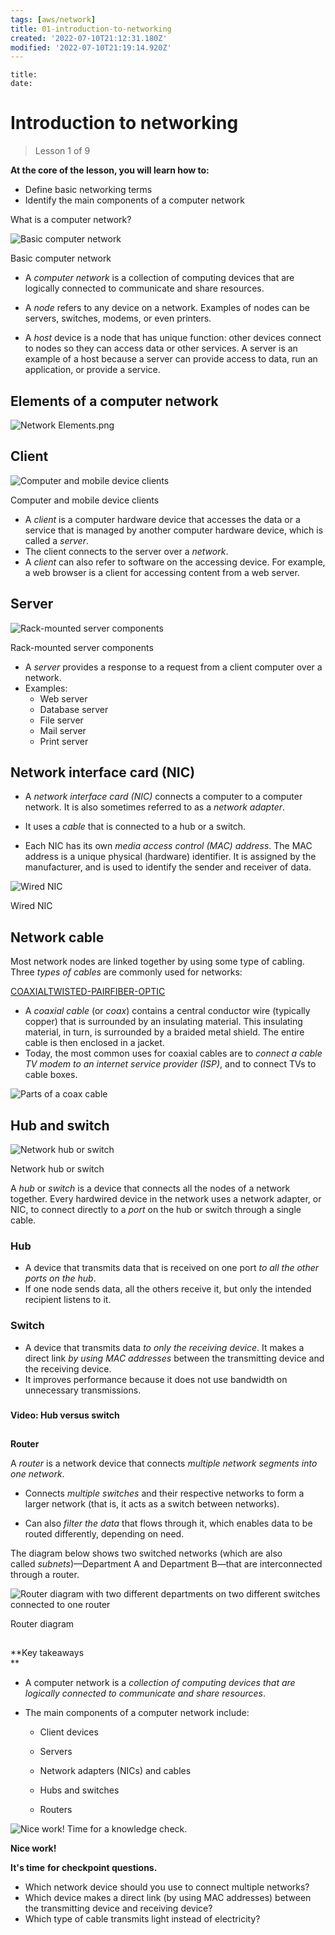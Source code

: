 ```yaml
---
tags: [aws/network]
title: 01-introduction-to-networking
created: '2022-07-10T21:12:31.180Z'
modified: '2022-07-10T21:19:14.920Z'
---
```


```
title:
date:
```

# Introduction to networking

> Lesson 1 of 9

**At the core of the lesson, you will learn how to:**

- Define basic networking terms
- Identify the main components of a computer network

What is a computer network?  

![Basic computer network](https://pdx.scorm.canvaslms.com/courses/sconeID/scone_prod.sha256_bf59af81df4c2e67ca97dd70bb663195fe0aaddc6586924a7dc60ee676d9c064/0/scormcontent/assets/gLZzJk1QCmk2WlCD_Ao_llIerggziJspc.png)

Basic computer network

- A *computer network* is a collection of computing devices that are logically connected to communicate and share resources.

- A *node* refers to any device on a network. Examples of nodes can be servers, switches, modems, or even printers.  

- A *host* device is a node that has unique function: other devices connect to nodes so they can access data or other services. A server is an example of a host because a server can provide access to data, run an application, or provide a service.  

## Elements of a computer network

![Network Elements.png](https://pdx.scorm.canvaslms.com/courses/sconeID/scone_prod.sha256_bf59af81df4c2e67ca97dd70bb663195fe0aaddc6586924a7dc60ee676d9c064/0/scormcontent/assets/DvEuptw58UKYcxZe_9NnLCGGZASE_aCVU.png)

## Client

![Computer and mobile device clients](https://pdx.scorm.canvaslms.com/courses/sconeID/scone_prod.sha256_bf59af81df4c2e67ca97dd70bb663195fe0aaddc6586924a7dc60ee676d9c064/0/scormcontent/assets/3xx07ZVyqJu9p5p7_jaI50zlFRou8QHtQ.jpg)

Computer and mobile device clients

- A *client* is a computer hardware device that accesses the data or a service that is managed by another computer hardware device, which is called a *server*.
- The client connects to the server over a *network*.
- A *client* can also refer to software on the accessing device. For example, a web browser is a client for accessing content from a web server.

## Server

![Rack-mounted server components](https://pdx.scorm.canvaslms.com/courses/sconeID/scone_prod.sha256_bf59af81df4c2e67ca97dd70bb663195fe0aaddc6586924a7dc60ee676d9c064/0/scormcontent/assets/KL4LcQlNC12Ik8Kp_HJ5HUbycDOhttWe7.png)

Rack-mounted server components

- A *server* provides a response to a request from a client computer over a network.
- Examples: 
  - Web server
  - Database server
  - File server
  - Mail server
  - Print server

## Network interface card (NIC)

- A *network interface card (NIC)* connects a computer to a computer network. It is also sometimes referred to as a *network adapter*.  

- It uses a *cable* that is connected to a hub or a switch.

- Each NIC has its own *media access control (MAC) address*. The MAC address is a unique physical (hardware) identifier. It is assigned by the manufacturer, and is used to identify the sender and receiver of data.

![Wired NIC](https://pdx.scorm.canvaslms.com/courses/sconeID/scone_prod.sha256_bf59af81df4c2e67ca97dd70bb663195fe0aaddc6586924a7dc60ee676d9c064/0/scormcontent/assets/4IIFXCWKPrBMbEZf_WtAOwji-pSrEZxd3.jpg)

Wired NIC

## Network cable

Most network nodes are linked together by using some type of cabling. Three *types of cables* are commonly used for networks: 

[COAXIAL](https://pdx.scorm.canvaslms.com/courses/sconeID/scone_prod.sha256_bf59af81df4c2e67ca97dd70bb663195fe0aaddc6586924a7dc60ee676d9c064/0/scormcontent/index.html#)[TWISTED-PAIR](https://pdx.scorm.canvaslms.com/courses/sconeID/scone_prod.sha256_bf59af81df4c2e67ca97dd70bb663195fe0aaddc6586924a7dc60ee676d9c064/0/scormcontent/index.html#)[FIBER-OPTIC](https://pdx.scorm.canvaslms.com/courses/sconeID/scone_prod.sha256_bf59af81df4c2e67ca97dd70bb663195fe0aaddc6586924a7dc60ee676d9c064/0/scormcontent/index.html#)

- A *coaxial cable* (or *coax*) contains a central conductor wire (typically copper) that is surrounded by an insulating material. This insulating material, in turn, is surrounded by a braided metal shield. The entire cable is then enclosed in a jacket. 
- Today, the most common uses for coaxial cables are to *connect a cable TV modem to an internet service provider (ISP)*, and to connect TVs to cable boxes.

![Parts of a coax cable](https://pdx.scorm.canvaslms.com/courses/sconeID/scone_prod.sha256_bf59af81df4c2e67ca97dd70bb663195fe0aaddc6586924a7dc60ee676d9c064/0/scormcontent/assets/OPnEyYDBjlYnQhi-_YqNyJiuTEzVTHI9S.jpg)

## Hub and switch

![Network hub or switch](https://pdx.scorm.canvaslms.com/courses/sconeID/scone_prod.sha256_bf59af81df4c2e67ca97dd70bb663195fe0aaddc6586924a7dc60ee676d9c064/0/scormcontent/assets/J768qjlHb0uy-nTu_ar-wsDl85XPmc28J.png)

Network hub or switch

A *hub* or *switch* is a device that connects all the nodes of a network together. Every hardwired device in the network uses a network adapter, or NIC, to connect directly to a *port* on the hub or switch through a single cable.

### **Hub**

- A device that transmits data that is received on one port *to all the other ports on the hub*. 
- If one node sends data, all the others receive it, but only the intended recipient listens to it.

### **Switch**

- A device that transmits data *to only the receiving device*. It makes a direct link *by using MAC addresses* between the transmitting device and the receiving device.
- It improves performance because it does not use bandwidth on unnecessary transmissions.

### 

**Video: Hub versus switch**

## 

**Router**

A *router* is a network device that connects *multiple network segments into one network*.

- Connects *multiple switches* and their respective networks to form a larger network (that is, it acts as a switch between networks).  

- Can also *filter the data* that flows through it, which enables data to be routed differently, depending on need.  

The diagram below shows two switched networks (which are also called *subnets*)—Department A and Department B—that are interconnected through a router.

![Router diagram with two different departments on two different switches connected to one router](https://pdx.scorm.canvaslms.com/courses/sconeID/scone_prod.sha256_bf59af81df4c2e67ca97dd70bb663195fe0aaddc6586924a7dc60ee676d9c064/0/scormcontent/assets/mbbQKCs2IK48QpuQ__uDo19h3ZocKv2gk.png)

Router diagram

## 

**Key takeaways  
**

- A computer network is a *collection of computing devices that are logically connected to communicate and share resources*.

- The main components of a computer network include:
  
  - Client devices  
  
  - Servers
  
  - Network adapters (NICs) and cables  
  
  - Hubs and switches 
  
  - Routers

![Nice work! Time for a knowledge check.](https://pdx.scorm.canvaslms.com/courses/sconeID/scone_prod.sha256_bf59af81df4c2e67ca97dd70bb663195fe0aaddc6586924a7dc60ee676d9c064/0/scormcontent/assets/EJqXGaG9IJiZfyMl_PSvSTQF-ObtT1jC4.jpg)

**Nice work!**

**It's time** **for checkpoint questions.**

- Which network device should you use to connect multiple networks?
- Which device makes a direct link (by using MAC addresses) between the transmitting device and receiving device?
- Which type of cable transmits light instead of electricity?
